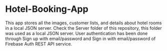 # Hotel-Booking-App
This app stores all the images, customer lists, and details about hotel rooms  in a local JSON server. Check the Server folder of this repository, this folder was used as a local JSON server. User authentication has been done through Sign up with email/password and Sign in with email/password of Firebase Auth REST API service.


